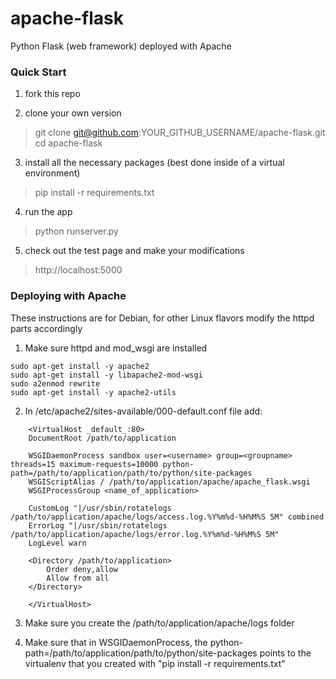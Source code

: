 apache-flask
============

Python Flask (web framework) deployed with Apache

### Quick Start

1. fork this repo

2. clone your own version
> git clone git@github.com:YOUR_GITHUB_USERNAME/apache-flask.git
> cd apache-flask

3. install all the necessary packages (best done inside of a virtual environment)
> pip install -r requirements.txt

4. run the app
> python runserver.py

5. check out the test page and make your modifications
> http://localhost:5000

### Deploying with Apache

These instructions are for Debian, for other Linux flavors modify the httpd parts accordingly

1. Make sure httpd and mod_wsgi are installed

```
sudo apt-get install -y apache2
sudo apt-get install -y libapache2-mod-wsgi
sudo a2enmod rewrite
sudo apt-get install -y apache2-utils
```

2. In /etc/apache2/sites-available/000-default.conf file add:
```
    <VirtualHost _default_:80>
    DocumentRoot /path/to/application

    WSGIDaemonProcess sandbox user=<username> group=<groupname> threads=15 maximum-requests=10000 python-path=/path/to/application/path/to/python/site-packages
    WSGIScriptAlias / /path/to/application/apache/apache_flask.wsgi
    WSGIProcessGroup <name_of_application>

    CustomLog "|/usr/sbin/rotatelogs /path/to/application/apache/logs/access.log.%Y%m%d-%H%M%S 5M" combined
    ErrorLog "|/usr/sbin/rotatelogs /path/to/application/apache/logs/error.log.%Y%m%d-%H%M%S 5M"
    LogLevel warn

    <Directory /path/to/application>
        Order deny,allow
        Allow from all
    </Directory>

    </VirtualHost>
```

3. Make sure you create the /path/to/application/apache/logs folder

4. Make sure that in WSGIDaemonProcess, the python-path=/path/to/application/path/to/python/site-packages points to the virtualenv that you created with "pip install -r requirements.txt"
